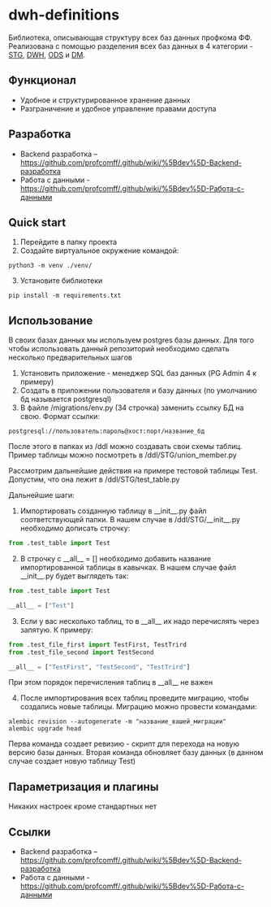 # dwh-definitions
Библиотека, описывающая структуру всех баз данных профкома ФФ. Реализована с помощью разделения всех баз данных в 4 категории - [STG](ddl/STG/README.md), [DWH](ddl/DWH/README.md), [ODS](ddl/ODS/README.md) и [DM](ddl/DM/README.md).

## Функционал
- Удобное и структурированное хранение данных
- Разграничение и удобное управление правами доступа

## Разработка
- Backend разработка – https://github.com/profcomff/.github/wiki/%5Bdev%5D-Backend-разработка
- Работа с данными -https://github.com/profcomff/.github/wiki/%5Bdev%5D-Работа-с-данными

## Quick start
1. Перейдите в папку проекта
2. Создайте виртуальное окружение командой:
```commandline
python3 -m venv ./venv/
```
3. Установите библиотеки
```commandline
pip install -m requirements.txt
```

## Использование
В своих базах данных мы используем postgres базы данных. Для того чтобы использовать данный репозиторий необходимо сделать несколько предварительных шагов
1. Установить приложение - менеджер SQL баз данных (PG Admin 4 к примеру)
2. Создать в приложении пользователя и базу данных (по умолчанию бд называется postgresql)
3. В файле /migrations/env.py (34 строчка) заменить ссылку БД на свою. Формат ссылки:
```
postgresql://пользователь:пароль@хост:порт/название_бд
```

После этого в папках из /ddl можно создавать свои схемы таблиц. Пример таблицы можно посмотреть в /ddl/STG/union_member.py

Рассмотрим дальнейшие действия на примере тестовой таблицы Test. Допустим, что она лежит в /ddl/STG/test_table.py

Дальнейшие шаги:
1. Импортировать созданную таблицу в \_\_init__.py файл соответствующей папки. В нашем случае в /ddl/STG/\_\_init__.py необходимо дописать строчку: 
```python
from .test_table import Test
```
2. В строчку c \_\_all__ = [] необходимо добавить название импортированной таблицы в кавычках. В нашем случае файл \_\_init__.py будет выглядеть так:
```python
from .test_table import Test

__all__ = ["Test"]
```
3. Если у вас несколько таблиц, то в \_\_all__ их надо перечислять через запятую. К примеру:
```python
from .test_file_first import TestFirst, TestTrird
from .test_file_second import TestSecond

__all__ = ["TestFirst", "TestSecond", "TestTrird"]
```
При этом порядок перечисления таблиц в \_\_all__ не важен

4. После импортирования всех таблиц проведите миграцию, чтобы создались новые таблицы. Миграцию можно провести командами:
```commandline
alembic revision --autogenerate -m "название_вашей_миграции"
alembic upgrade head
```
Перва команда создает ревизию - скрипт для перехода на новую версию базы данных.
Вторая команда обновляет базу данных (в данном случае создает новую таблицу Test)

## Параметризация и плагины
Никаких настроек кроме стандартных нет

## Ссылки
- Backend разработка – https://github.com/profcomff/.github/wiki/%5Bdev%5D-Backend-разработка
- Работа с данными -https://github.com/profcomff/.github/wiki/%5Bdev%5D-Работа-с-данными